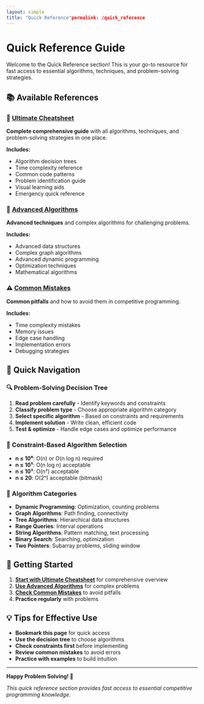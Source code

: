 ```yaml
---
layout: simple
title: "Quick Reference"permalink: /quick_reference
---
```



# Quick Reference Guide

Welcome to the Quick Reference section! This is your go-to resource for fast access to essential algorithms, techniques, and problem-solving strategies.

## 📚 Available References

### 🚀 [Ultimate Cheatsheet](/cses-analyses/quick_reference/ultimate_cheatsheet/)
**Complete comprehensive guide** with all algorithms, techniques, and problem-solving strategies in one place.

**Includes:**
- Algorithm decision trees
- Time complexity reference
- Common code patterns
- Problem identification guide
- Visual learning aids
- Emergency quick reference

### 🔬 [Advanced Algorithms](/cses-analyses/quick_reference/advanced_algorithms/)
**Advanced techniques** and complex algorithms for challenging problems.

**Includes:**
- Advanced data structures
- Complex graph algorithms
- Advanced dynamic programming
- Optimization techniques
- Mathematical algorithms

### ⚠️ [Common Mistakes](/cses-analyses/quick_reference/common_mistakes/)
**Common pitfalls** and how to avoid them in competitive programming.

**Includes:**
- Time complexity mistakes
- Memory issues
- Edge case handling
- Implementation errors
- Debugging strategies

## 🎯 Quick Navigation

### 🔍 Problem-Solving Decision Tree
1. **Read problem carefully** - Identify keywords and constraints
2. **Classify problem type** - Choose appropriate algorithm category
3. **Select specific algorithm** - Based on constraints and requirements
4. **Implement solution** - Write clean, efficient code
5. **Test & optimize** - Handle edge cases and optimize performance

### 📏 Constraint-Based Algorithm Selection
- **n ≤ 10⁶**: O(n) or O(n log n) required
- **n ≤ 10⁵**: O(n log n) acceptable
- **n ≤ 10³**: O(n²) acceptable
- **n ≤ 20**: O(2ⁿ) acceptable (bitmask)

### 🎯 Algorithm Categories
- **Dynamic Programming**: Optimization, counting problems
- **Graph Algorithms**: Path finding, connectivity
- **Tree Algorithms**: Hierarchical data structures
- **Range Queries**: Interval operations
- **String Algorithms**: Pattern matching, text processing
- **Binary Search**: Searching, optimization
- **Two Pointers**: Subarray problems, sliding window

## 🚀 Getting Started

1. **[Start with Ultimate Cheatsheet](/cses-analyses/quick_reference/ultimate_cheatsheet/)** for comprehensive overview
2. **[Use Advanced Algorithms](/cses-analyses/quick_reference/advanced_algorithms/)** for complex problems
3. **[Check Common Mistakes](/cses-analyses/quick_reference/common_mistakes/)** to avoid pitfalls
4. **Practice regularly** with problems

## 💡 Tips for Effective Use

- **Bookmark this page** for quick access
- **Use the decision tree** to choose algorithms
- **Check constraints first** before implementing
- **Review common mistakes** to avoid errors
- **Practice with examples** to build intuition

---

**Happy Problem Solving! 🚀**

*This quick reference section provides fast access to essential competitive programming knowledge.*